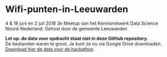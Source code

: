 # Wifi-punten-in-Leeuwarden
4 &amp; 18 juni en 2 juli 2018 3e Meetup van het Kennisnetwerk Data Science Noord-Nederland.  Gehost door de gemeente Leeuwarden

**Let op: de data voor opdracht staat niet in deze GitHub repository.**  
De bestanden waren te groot. Je kunt ze nu via Google Drive downloaden.     
[Download hier de data voor de hackathon](https://drive.google.com/file/d/1S2LHo4gnh2ks72YpbKoSJ1bGBi00a3PR/view?usp=sharing).
